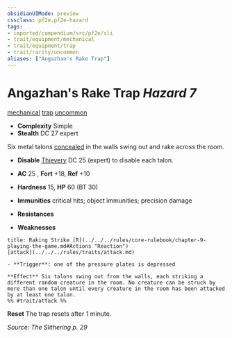 ```yaml
---
obsidianUIMode: preview
cssclass: pf2e,pf2e-hazard
tags:
- imported/compendium/src/pf2e/sli
- trait/equipment/mechanical
- trait/equipment/trap
- trait/rarity/uncommon
aliases: ["Angazhan's Rake Trap"]
---
```

# Angazhan's Rake Trap *Hazard 7*  
[mechanical](mechanical.md)  [trap](trap.md)  [uncommon](uncommon.md)  

- **Complexity** Simple
- **Stealth** DC 27 expert  

Six metal talons [concealed](conditions.md#Concealed) in the walls swing out and rake across the room.

- **Disable** [Thievery](../../skills.md#Thievery) DC 25 (expert) to disable each talon.  

- **AC** 25 , **Fort** +18, **Ref** +10
- **Hardness** 15, **HP** 60 (BT 30)
- **Immunities** critical hits; object immunities; precision damage
- **Resistances** 
- **Weaknesses** 
     
```ad-embed-ability
title: Raking Strike [R](../../../rules/core-rulebook/chapter-9-playing-the-game.md#Actions "Reaction")
[attack](../../../rules/traits/attack.md)  

- **Trigger**: one of the pressure plates is depressed

**Effect** Six talons swing out from the walls, each striking a different random creature in the room. No creature can be struck by more than one talon until every creature in the room has been attacked by at least one talon.  
%% #trait/attack %%
```

**Reset** The trap resets after 1 minute.  

*Source: The Slithering p. 29*
